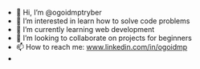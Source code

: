 - 👋 Hi, I’m @ogoidmptryber
- 👀 I’m interested in learn how to solve code problems
- 🌱 I’m currently learning web development
- 💞️ I’m looking to collaborate on projects for beginners
- 📫 How to reach me: www.linkedin.com/in/ogoidmp
- 
<!---
ogoidmptryber/ogoidmptryber is a ✨ special ✨ repository because its `README.md` (this file) appears on your GitHub profile.
You can click the Preview link to take a look at your changes.
--->
